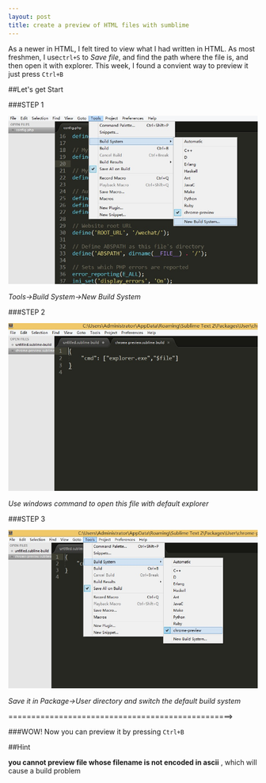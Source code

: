 ```yaml
---
layout: post
title: create a preview of HTML files with sumblime
---
```


As a newer in HTML, I felt tired to view what I had written in HTML. As most freshmen, I use`ctrl+S` to *Save file*, and find the path where the file is, and then open it with explorer.
	This week, I found a convient way to preview it just press `Ctrl+B`

##Let's get Start

###STEP 1

![STEP1](/assets/images/build-tool-step1.jpg "Step 1")

 *Tools->Build System->New Build System*

###STEP 2

![STEP2](/assets/images/build-tool-step2.jpg "Step 2")

 *Use windows command to open this file with default explorer*

###STEP 3

![STEP3](/assets/images/build-tool-step3.jpg "Step 3")

 *Save it in Package->User directory and switch the default build system*

=================================================>

###WOW! Now you can preview it by pressing `Ctrl+B`  

##Hint

**you cannot preview file whose filename is not encoded in ascii** , which will cause a build problem


